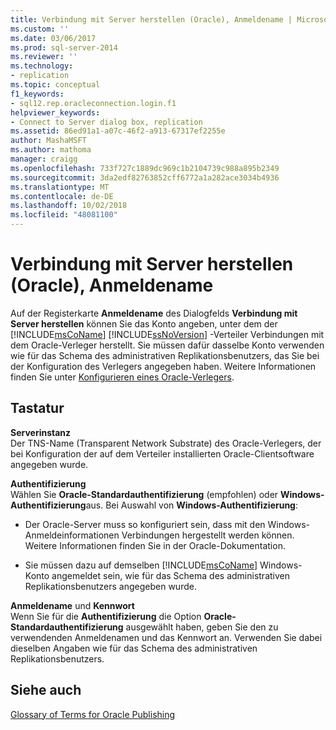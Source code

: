 ```yaml
---
title: Verbindung mit Server herstellen (Oracle), Anmeldename | Microsoft-Dokumentation
ms.custom: ''
ms.date: 03/06/2017
ms.prod: sql-server-2014
ms.reviewer: ''
ms.technology:
- replication
ms.topic: conceptual
f1_keywords:
- sql12.rep.oracleconnection.login.f1
helpviewer_keywords:
- Connect to Server dialog box, replication
ms.assetid: 86ed91a1-a07c-46f2-a913-67317ef2255e
author: MashaMSFT
ms.author: mathoma
manager: craigg
ms.openlocfilehash: 733f727c1889dc969c1b2104739c988a895b2349
ms.sourcegitcommit: 3da2edf82763852cff6772a1a282ace3034b4936
ms.translationtype: MT
ms.contentlocale: de-DE
ms.lasthandoff: 10/02/2018
ms.locfileid: "48081100"
---
```

# <a name="connect-to-server-oracle-login"></a>Verbindung mit Server herstellen (Oracle), Anmeldename
  Auf der Registerkarte **Anmeldename** des Dialogfelds **Verbindung mit Server herstellen** können Sie das Konto angeben, unter dem der [!INCLUDE[msCoName](../../includes/msconame-md.md)] [!INCLUDE[ssNoVersion](../../includes/ssnoversion-md.md)] -Verteiler Verbindungen mit dem Oracle-Verleger herstellt. Sie müssen dafür dasselbe Konto verwenden wie für das Schema des administrativen Replikationsbenutzers, das Sie bei der Konfiguration des Verlegers angegeben haben. Weitere Informationen finden Sie unter [Konfigurieren eines Oracle-Verlegers](non-sql/configure-an-oracle-publisher.md).  
  
## <a name="options"></a>Tastatur  
 **Serverinstanz**  
 Der TNS-Name (Transparent Network Substrate) des Oracle-Verlegers, der bei Konfiguration der auf dem Verteiler installierten Oracle-Clientsoftware angegeben wurde.  
  
 **Authentifizierung**  
 Wählen Sie **Oracle-Standardauthentifizierung** (empfohlen) oder **Windows-Authentifizierung**aus. Bei Auswahl von **Windows-Authentifizierung**:  
  
-   Der Oracle-Server muss so konfiguriert sein, dass mit den Windows-Anmeldeinformationen Verbindungen hergestellt werden können. Weitere Informationen finden Sie in der Oracle-Dokumentation.  
  
-   Sie müssen dazu auf demselben [!INCLUDE[msCoName](../../includes/msconame-md.md)] Windows-Konto angemeldet sein, wie für das Schema des administrativen Replikationsbenutzers angegeben wurde.  
  
 **Anmeldename** und **Kennwort**  
 Wenn Sie für die **Authentifizierung** die Option **Oracle-Standardauthentifizierung** ausgewählt haben, geben Sie den zu verwendenden Anmeldenamen und das Kennwort an. Verwenden Sie dabei dieselben Angaben wie für das Schema des administrativen Replikationsbenutzers.  
  
## <a name="see-also"></a>Siehe auch  
 [Glossary of Terms for Oracle Publishing](non-sql/glossary-of-terms-for-oracle-publishing.md)  
  
  

